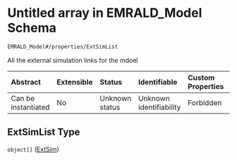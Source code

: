 # Untitled array in EMRALD_Model Schema

```txt
EMRALD_Model#/properties/ExtSimList
```

All the external simulation links for the mdoel

| Abstract            | Extensible | Status         | Identifiable            | Custom Properties | Additional Properties | Access Restrictions | Defined In                                                                                                    |
| :------------------ | :--------- | :------------- | :---------------------- | :---------------- | :-------------------- | :------------------ | :------------------------------------------------------------------------------------------------------------ |
| Can be instantiated | No         | Unknown status | Unknown identifiability | Forbidden         | Allowed               | none                | [EMRALD_JsonSchemaV3_0.json*](../../../../../Emrald-UI/out/EMRALD_JsonSchemaV3_0.json "open original schema") |

## ExtSimList Type

`object[]` ([ExtSim](emrald_jsonschemav3\_0-definitions-extsim.md))
